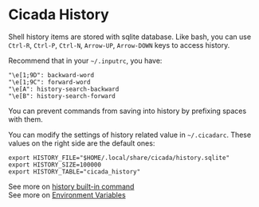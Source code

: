 # Cicada History

Shell history items are stored with sqlite database. Like bash, you can use
`Ctrl-R`, `Ctrl-P`, `Ctrl-N`, `Arrow-UP`, `Arrow-DOWN` keys to access history.

Recommend that in your `~/.inputrc`, you have:

```
"\e[1;9D": backward-word
"\e[1;9C": forward-word
"\e[A": history-search-backward
"\e[B": history-search-forward
```

You can prevent commands from saving into history by prefixing spaces with
them.

You can modify the settings of history related value in `~/.cicadarc`. These
values on the right side are the default ones:

```
export HISTORY_FILE="$HOME/.local/share/cicada/history.sqlite"
export HISTORY_SIZE=100000
export HISTORY_TABLE="cicada_history"
```

See more on [history built-in command](https://github.com/mitnk/cicada/blob/master/docs/builtins.md#history)  
See more on [Environment Variables](https://github.com/mitnk/cicada/blob/master/docs/envs.md#history_size)  
